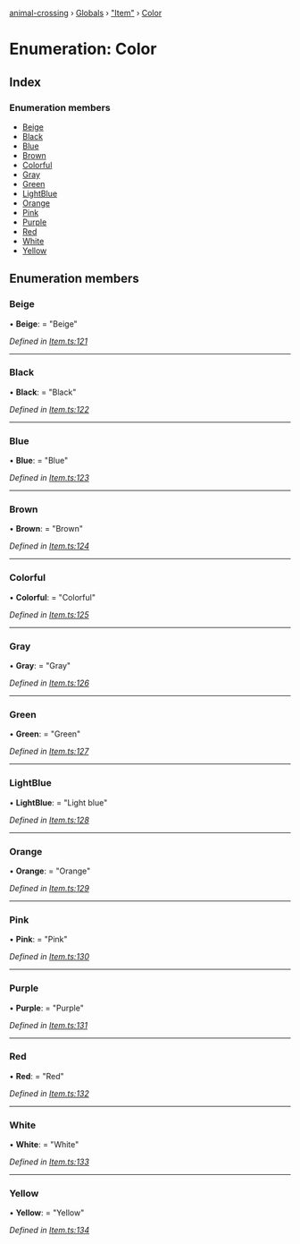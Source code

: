 [animal-crossing](../README.md) › [Globals](../globals.md) › ["Item"](../modules/_item_.md) › [Color](_item_.color.md)

# Enumeration: Color

## Index

### Enumeration members

* [Beige](_item_.color.md#beige)
* [Black](_item_.color.md#black)
* [Blue](_item_.color.md#blue)
* [Brown](_item_.color.md#brown)
* [Colorful](_item_.color.md#colorful)
* [Gray](_item_.color.md#gray)
* [Green](_item_.color.md#green)
* [LightBlue](_item_.color.md#lightblue)
* [Orange](_item_.color.md#orange)
* [Pink](_item_.color.md#pink)
* [Purple](_item_.color.md#purple)
* [Red](_item_.color.md#red)
* [White](_item_.color.md#white)
* [Yellow](_item_.color.md#yellow)

## Enumeration members

###  Beige

• **Beige**: = "Beige"

*Defined in [Item.ts:121](https://github.com/Norviah/animal-crossing/blob/577801d/module/types/Item.ts#L121)*

___

###  Black

• **Black**: = "Black"

*Defined in [Item.ts:122](https://github.com/Norviah/animal-crossing/blob/577801d/module/types/Item.ts#L122)*

___

###  Blue

• **Blue**: = "Blue"

*Defined in [Item.ts:123](https://github.com/Norviah/animal-crossing/blob/577801d/module/types/Item.ts#L123)*

___

###  Brown

• **Brown**: = "Brown"

*Defined in [Item.ts:124](https://github.com/Norviah/animal-crossing/blob/577801d/module/types/Item.ts#L124)*

___

###  Colorful

• **Colorful**: = "Colorful"

*Defined in [Item.ts:125](https://github.com/Norviah/animal-crossing/blob/577801d/module/types/Item.ts#L125)*

___

###  Gray

• **Gray**: = "Gray"

*Defined in [Item.ts:126](https://github.com/Norviah/animal-crossing/blob/577801d/module/types/Item.ts#L126)*

___

###  Green

• **Green**: = "Green"

*Defined in [Item.ts:127](https://github.com/Norviah/animal-crossing/blob/577801d/module/types/Item.ts#L127)*

___

###  LightBlue

• **LightBlue**: = "Light blue"

*Defined in [Item.ts:128](https://github.com/Norviah/animal-crossing/blob/577801d/module/types/Item.ts#L128)*

___

###  Orange

• **Orange**: = "Orange"

*Defined in [Item.ts:129](https://github.com/Norviah/animal-crossing/blob/577801d/module/types/Item.ts#L129)*

___

###  Pink

• **Pink**: = "Pink"

*Defined in [Item.ts:130](https://github.com/Norviah/animal-crossing/blob/577801d/module/types/Item.ts#L130)*

___

###  Purple

• **Purple**: = "Purple"

*Defined in [Item.ts:131](https://github.com/Norviah/animal-crossing/blob/577801d/module/types/Item.ts#L131)*

___

###  Red

• **Red**: = "Red"

*Defined in [Item.ts:132](https://github.com/Norviah/animal-crossing/blob/577801d/module/types/Item.ts#L132)*

___

###  White

• **White**: = "White"

*Defined in [Item.ts:133](https://github.com/Norviah/animal-crossing/blob/577801d/module/types/Item.ts#L133)*

___

###  Yellow

• **Yellow**: = "Yellow"

*Defined in [Item.ts:134](https://github.com/Norviah/animal-crossing/blob/577801d/module/types/Item.ts#L134)*
